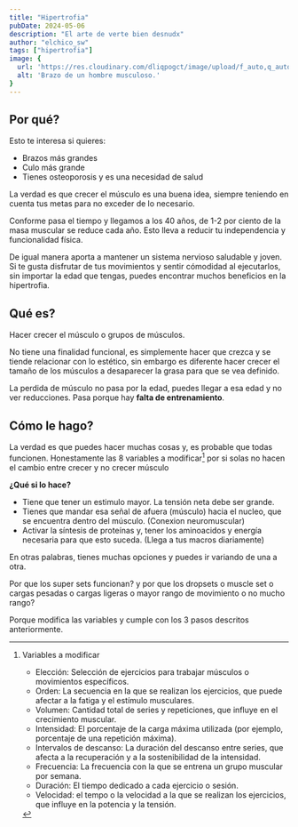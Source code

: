 ```yaml
---
title: "Hipertrofia"
pubDate: 2024-05-06
description: "El arte de verte bien desnudx"
author: "elchico_sw"
tags: ["hipertrofia"]
image: {
  url: 'https://res.cloudinary.com/dliqpogct/image/upload/f_auto,q_auto/v1/mysite/hipertrophy',
  alt: 'Brazo de un hombre musculoso.'
}
---
```

## Por qué?

Esto te interesa si quieres:
- Brazos más grandes
- Culo más grande
- Tienes osteoporosis y es una necesidad de salud

La verdad es que crecer el músculo es una buena idea, siempre teniendo en cuenta tus metas para no exceder de lo necesario.

Conforme pasa el tiempo y llegamos a los 40 años, de 1-2 por ciento de la masa muscular se reduce cada año. Esto lleva a reducir tu independencia y funcionalidad física.

De igual manera aporta a mantener un sistema nervioso saludable y joven. Si te gusta disfrutar de tus movimientos y sentir cómodidad al ejecutarlos, sin importar la edad que tengas, puedes encontrar muchos beneficios en la hipertrofia.

## Qué es?

Hacer crecer el músculo o grupos de músculos.

No tiene una finalidad funcional, es simplemente hacer que crezca y se tiende relacionar con lo estético, sin embargo es diferente hacer crecer el tamaño de los músculos a desaparecer la grasa para que se vea definido.

La perdida de músculo no pasa por la edad, puedes llegar a esa edad y no ver reducciones. Pasa porque hay **falta de entrenamiento**.

## Cómo le hago?

La verdad es que puedes hacer muchas cosas y, es probable que todas funcionen. Honestamente las 8 variables a modificar[^listnote] por si solas no hacen el cambio entre crecer y no crecer músculo

**¿Qué si lo hace?**

- Tiene que tener un estimulo mayor. La tensión neta debe ser grande.
- Tienes que mandar esa señal de afuera (músculo) hacia el nucleo, que se encuentra dentro del músculo. (Conexion neuromuscular)
- Activar la síntesis de proteínas y, tener los aminoacidos y energía necesaria para que esto suceda. (Llega a tus macros diariamente)

En otras palabras, tienes muchas opciones y puedes ir variando de una a otra.

Por que los super sets funcionan? y por que los dropsets o muscle set o cargas pesadas o cargas ligeras o mayor rango de movimiento o no mucho rango?

Porque modifica las variables y cumple con los 3 pasos descritos anteriormente.

  [^listnote]: Variables a modificar
    
    - Elección: Selección de ejercicios para trabajar músculos o movimientos específicos.
    - Orden: La secuencia en la que se realizan los ejercicios, que puede afectar a la fatiga y el estímulo musculares.
    - Volumen: Cantidad total de series y repeticiones, que influye en el crecimiento muscular.
    - Intensidad: El porcentaje de la carga máxima utilizada (por ejemplo, porcentaje de una repetición máxima).
    - Intervalos de descanso: La duración del descanso entre series, que afecta a la recuperación y a la sostenibilidad de la intensidad.
    - Frecuencia: La frecuencia con la que se entrena un grupo muscular por semana.
    - Duración: El tiempo dedicado a cada ejercicio o sesión.
    - Velocidad: el tempo o la velocidad a la que se realizan los ejercicios, que influye en la potencia y la tensión.